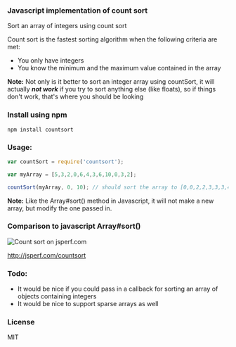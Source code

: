 ### Javascript implementation of count sort

Sort an array of integers using count sort

Count sort is the fastest sorting algorithm when the following criteria are met:
- You only have integers
- You know the minimum and the maximum value contained in the array

**Note:** Not only is it better to sort an integer array using countSort, it will
actually ***not work*** if you try to sort anything else (like floats), so if things
don't work, that's where you should be looking

### Install using npm

    npm install countsort

### Usage:

```javascript
var countSort = require('countsort');

var myArray = [5,3,2,0,6,4,3,6,10,0,3,2];

countSort(myArray, 0, 10); // should sort the array to [0,0,2,2,3,3,3,4,5,6,6,10]
```

**Note:** Like the Array#sort() method in Javascript, it will not make a new array, but modify the one passed in.

### Comparison to javascript Array#sort()

![Count sort on jsperf.com](http://f.cl.ly/items/1l3E2U1V3w3W2z0D0m2T/Screen%20Shot%202013-05-14%20at%2012.42.30%20AM.png)

http://jsperf.com/countsort


### Todo:

- It would be nice if you could pass in a callback for sorting an array of objects containing integers
- It would be nice to support sparse arrays as well

### License

MIT
